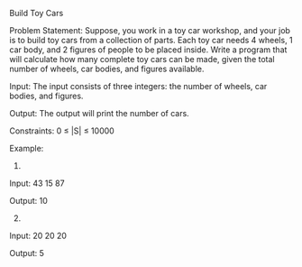 Build Toy Cars


Problem Statement:
Suppose, you work in a toy car workshop, and your job is to build toy cars from a collection of parts. Each toy car needs 4 wheels, 1 car body, and 2 figures of people to be placed inside. Write a program that will calculate how many complete toy cars can be made, given the total number of wheels, car bodies, and figures available.


Input:
The input consists of three integers: the number of wheels, car bodies, and figures.


Output:
The output will print the number of cars.


Constraints:
0 ≤ |S| ≤ 10000


Example:

1.
Input:
43 15 87

Output:
10

2.
Input:
20 20 20

Output:
5
